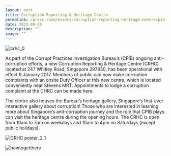 ```yaml
---
layout: post
title: Corruption Reporting & Heritage Centre
permalink: /press-room/events/corruption-reporting-heritage-centrecpib-commendation-ceremony-2019/
date: 2023-09-20
description: ""
image: ""
---
```

![crhc_0](https://user-images.githubusercontent.com/84945723/124097771-79497300-da8e-11eb-9d55-0fb0ecfe1bf7.jpg)

As part of the Corrupt Practices Investigation Bureau’s (CPIB) ongoing anti-corruption efforts, a new Corruption Reporting & Heritage Centre (CRHC) located at 247 Whitley Road, Singapore 297830, has been operational with effect 9 January 2017. Members of public can now make corruption complaints with an onsite Duty Officer at this new centre, which is located conveniently near Stevens MRT. Appointments to lodge a corruption complaint at the CHRC can be made here.

The centre also houses the Bureau’s heritage gallery, Singapore’s first-ever interactive gallery about corruption! Those who are interested in learning more about Singapore’s anti-corruption journey and the role that CPIB plays can visit the heritage centre during the opening hours. The CRHC is open from 10am to 7pm on weekdays and 10am to 4pm on Saturdays (except public holidays).

![CRHC poster_2_1](https://user-images.githubusercontent.com/84945723/124098042-c0376880-da8e-11eb-8c00-dc4676020223.jpg)

![howtogetthere](https://user-images.githubusercontent.com/84945723/124098063-c75e7680-da8e-11eb-868b-b5f885c584ce.jpg)